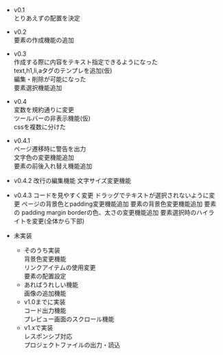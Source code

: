 - v0.1  
  とりあえずの配置を決定  
- v0.2  
  要素の作成機能の追加  
- v0.3  
  作成する際に内容をテキスト指定できるようになった  
  text,h1,li,aタグのテンプレを追加(仮)  
  編集・削除が可能になった  
  要素選択機能追加  
- v0.4  
  変数を規約通りに変更  
  ツールバーの非表示機能(仮)  
  cssを複数に分けた  
- v0.4.1  
  ページ遷移時に警告を出力  
  文字色の変更機能追加  
  要素の前後入れ替え機能追加  
- v0.4.2
  改行の編集機能
  文字サイズ変更機能
- v0.4.3
  コードを見やすく変更
  ドラッグでテキストが選択されないように変更
  ページの背景色とpadding変更機能追加
  要素の背景色変更機能追加
  要素の padding margin borderの色、太さの変更機能追加
  要素選択時のハイライトを変更(全体から下部)

- 未実装
  - そのうち実装    
    背景色変更機能  
    リンクアイテムの使用変更  
    要素の配置設定  
  - あればうれしい機能  
    画像の追加機能  
  - v1.0までに実装  
    コード出力機能  
    プレビュー画面のスクロール機能  
  - v1.xで実装  
    レスポンシブ対応  
    プロジェクトファイルの出力・読込  
<!-- 
- v1.0
  コード出力機能追加
   -->